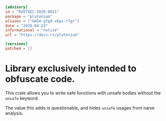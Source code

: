 ```toml
[advisory]
id = "RUSTSEC-2020-0011"
package = "plutonium"
aliases = ["GHSA-gfg9-x6px-r7gr"]
date = "2020-04-23"
informational = "notice"
url = "https://docs.rs/plutonium"

[versions]
patched = []
```

# Library exclusively intended to obfuscate code.

This crate allows you to write safe functions with unsafe bodies without the `unsafe` keyword.

The value this adds is questionable, and hides `unsafe` usages from naive analysis.
